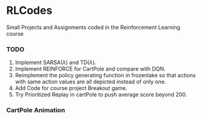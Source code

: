 # RLCodes
Small Projects and Assignments coded in the Reinforcement Learning course

### TODO
1. Implement SARSA($\lambda$) and TD($\lambda$).
2. Implement REINFORCE for CartPole and compare with DQN.
3. Reimplement the policy generating function in frozenlake so that actions with same action values are all depicted instead of only one.
4. Add Code for course project Breakout game.
5. Try Prioritized Replay in cartPole to push average score beyond 200.

### CartPole Animation
